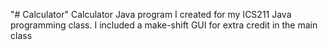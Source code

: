 "# Calculator" 
Calculator Java program I created for my ICS211 Java programming class.
I included a make-shift GUI for extra credit in the main class

